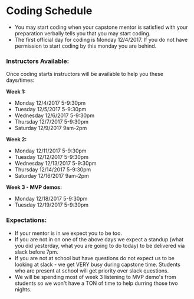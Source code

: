 # Coding Schedule

* You may start coding when your capstone mentor is satisfied with your preparation verbally tells you that you may start coding.
* The first official day for coding is Monday 12/4/2017.  If you do not have permission to start coding by this monday you are behind.


### Instructors Available:
Once coding starts instructors will be available to help you these days/times:

**Week 1:**
* Monday 12/4/2017 5-9:30pm
* Tuesday 12/5/2017 5-9:30pm
* Wednesday 12/6/2017 5-9:30pm
* Thursday 12/7/2017 5-9:30pm
* Saturday 12/9/2017 9am-2pm

**Week 2:**
* Monday 12/11/2017 5-9:30pm
* Tuesday 12/12/2017 5-9:30pm
* Wednesday 12/13/2017 5-9:30pm
* Thursday 12/14/2017 5-9:30pm
* Saturday 12/16/2017 9am-2pm

**Week 3 - MVP demos:**
* Monday 12/18/2017 5-9:30pm
* Tuesday 12/19/2017 5-9:30pm


### Expectations:
* If your mentor is in we expect you to be too.
* If you are not in on one of the above days we expect a standup (what you did yesterday, what you are going to do today) to be delivered via slack before 7pm.
* If you are not at school but have questions do not expect us to be looking at slack - we get VERY busy during capstone time. Students who are present at school will get priority over slack questions.
* We will be spending most of week 3 listening to MVP demo's from students so we won't have a TON of time to help durring those two nights.
